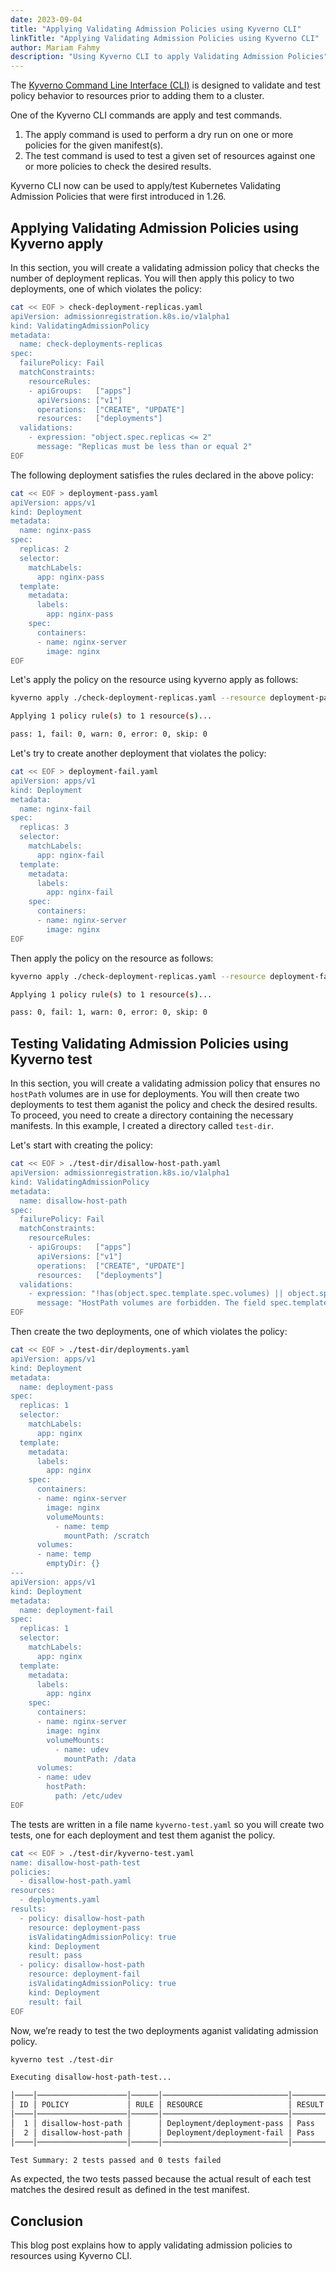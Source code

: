```yaml
---
date: 2023-09-04
title: "Applying Validating Admission Policies using Kyverno CLI"
linkTitle: "Applying Validating Admission Policies using Kyverno CLI"
author: Mariam Fahmy
description: "Using Kyverno CLI to apply Validating Admission Policies"
---
```

The [Kyverno Command Line Interface (CLI)](https://kyverno.io/docs/kyverno-cli/) is designed to validate and test policy behavior to resources prior to adding them to a cluster.

One of the Kyverno CLI commands are apply and test commands.

1. The apply command is used to perform a dry run on one or more policies for the given manifest(s).
2. The test command is used to test a given set of resources against one or more policies to check the desired results.

Kyverno CLI now can be used to apply/test Kubernetes Validating Admission Policies that were first introduced in 1.26.

## Applying Validating Admission Policies using Kyverno apply
In this section, you will create a validating admission policy that checks the number of deployment replicas. You will then apply this policy to two deployments, one of which violates the policy:

```sh
cat << EOF > check-deployment-replicas.yaml
apiVersion: admissionregistration.k8s.io/v1alpha1
kind: ValidatingAdmissionPolicy
metadata:
  name: check-deployments-replicas
spec:
  failurePolicy: Fail
  matchConstraints:
    resourceRules:
    - apiGroups:   ["apps"]
      apiVersions: ["v1"]
      operations:  ["CREATE", "UPDATE"]
      resources:   ["deployments"]
  validations:
    - expression: "object.spec.replicas <= 2"
      message: "Replicas must be less than or equal 2"
EOF
```

The following deployment satisfies the rules declared in the above policy:
```sh
cat << EOF > deployment-pass.yaml
apiVersion: apps/v1
kind: Deployment
metadata:
  name: nginx-pass
spec:
  replicas: 2
  selector:
    matchLabels:
      app: nginx-pass
  template:
    metadata:
      labels:
        app: nginx-pass
    spec:
      containers:
      - name: nginx-server
        image: nginx
EOF
```

Let's apply the policy on the resource using kyverno apply as follows:
```sh
kyverno apply ./check-deployment-replicas.yaml --resource deployment-pass.yaml

Applying 1 policy rule(s) to 1 resource(s)...

pass: 1, fail: 0, warn: 0, error: 0, skip: 0 
```

Let's try to create another deployment that violates the policy:
```sh
cat << EOF > deployment-fail.yaml
apiVersion: apps/v1
kind: Deployment
metadata:
  name: nginx-fail
spec:
  replicas: 3
  selector:
    matchLabels:
      app: nginx-fail
  template:
    metadata:
      labels:
        app: nginx-fail
    spec:
      containers:
      - name: nginx-server
        image: nginx
EOF
```

Then apply the policy on the resource as follows:
```sh
kyverno apply ./check-deployment-replicas.yaml --resource deployment-fail.yaml 

Applying 1 policy rule(s) to 1 resource(s)...

pass: 0, fail: 1, warn: 0, error: 0, skip: 0
```

## Testing Validating Admission Policies using Kyverno test
In this section, you will create a validating admission policy that ensures no `hostPath` volumes are in use for deployments. You will then create two deployments to test them aganist the policy and check the desired results. 
To proceed, you need to create a directory containing the necessary manifests. In this example, I created a directory called `test-dir`.

Let's start with creating the policy:
```sh
cat << EOF > ./test-dir/disallow-host-path.yaml
apiVersion: admissionregistration.k8s.io/v1alpha1
kind: ValidatingAdmissionPolicy
metadata:
  name: disallow-host-path
spec:
  failurePolicy: Fail
  matchConstraints:
    resourceRules:
    - apiGroups:   ["apps"]
      apiVersions: ["v1"]
      operations:  ["CREATE", "UPDATE"]
      resources:   ["deployments"]
  validations:
    - expression: "!has(object.spec.template.spec.volumes) || object.spec.template.spec.volumes.all(volume, !has(volume.hostPath))"
      message: "HostPath volumes are forbidden. The field spec.template.spec.volumes[*].hostPath must be unset."
EOF
```

Then create the two deployments, one of which violates the policy:
```sh
cat << EOF > ./test-dir/deployments.yaml
apiVersion: apps/v1
kind: Deployment
metadata:
  name: deployment-pass
spec:
  replicas: 1
  selector:
    matchLabels:
      app: nginx
  template:
    metadata:
      labels:
        app: nginx
    spec:
      containers:
      - name: nginx-server
        image: nginx
        volumeMounts:
          - name: temp
            mountPath: /scratch
      volumes:
      - name: temp
        emptyDir: {}
---
apiVersion: apps/v1
kind: Deployment
metadata:
  name: deployment-fail
spec:
  replicas: 1
  selector:
    matchLabels:
      app: nginx
  template:
    metadata:
      labels:
        app: nginx
    spec:
      containers:
      - name: nginx-server
        image: nginx
        volumeMounts:
          - name: udev
            mountPath: /data
      volumes:
      - name: udev
        hostPath:
          path: /etc/udev
EOF
```

The tests are written in a file name `kyverno-test.yaml` so you will create two tests, one for each deployment and test them aganist the policy.
```sh
cat << EOF > ./test-dir/kyverno-test.yaml
name: disallow-host-path-test
policies:
  - disallow-host-path.yaml
resources:
  - deployments.yaml
results:
  - policy: disallow-host-path
    resource: deployment-pass
    isValidatingAdmissionPolicy: true
    kind: Deployment
    result: pass
  - policy: disallow-host-path
    resource: deployment-fail
    isValidatingAdmissionPolicy: true
    kind: Deployment
    result: fail
EOF
```
Now, we’re ready to test the two deployments aganist validating admission policy.
```sh
kyverno test ./test-dir

Executing disallow-host-path-test...

│────│────────────────────│──────│────────────────────────────│────────│────────│
│ ID │ POLICY             │ RULE │ RESOURCE                   │ RESULT │ REASON │
│────│────────────────────│──────│────────────────────────────│────────│────────│
│  1 │ disallow-host-path │      │ Deployment/deployment-pass │ Pass   │ Ok     │
│  2 │ disallow-host-path │      │ Deployment/deployment-fail │ Pass   │ Ok     │
│────│────────────────────│──────│────────────────────────────│────────│────────│

Test Summary: 2 tests passed and 0 tests failed
```
As expected, the two tests passed because the actual result of each test matches the desired result as defined in the test manifest.

## Conclusion
This blog post explains how to apply validating admission policies to resources using Kyverno CLI.
